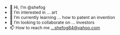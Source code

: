 - 👋 Hi, I’m @shefog
- 👀 I’m interested in ... art 
- 🌱 I’m currently learning ... how to patent an invention
- 💞️ I’m looking to collaborate on ... investors
- 📫 How to reach me ...shefog84@yahoo.com

<!---
shefog/shefog is a ✨ special ✨ repository because its `README.md` (this file) appears on your GitHub profile.
You can click the Preview link to take a look at your changes.
--->
